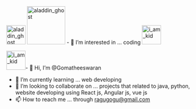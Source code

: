 <img src='https://stickers.gg/assets/stickers/4606-kurzgesagt.png' alt='aladdin_ghost' height=50px width=50px>
<img style= 'margin-right=100px' src='https://camo.githubusercontent.com/56031e0c5315337e3eddcfe0db42dc2dd8c688692aed569b08547786b5f12e0c/68747470733a2f2f692e6962622e636f2f68374436387a792f6f63746f6361742d72656d6f766562672d707265766965772e706e67' alt='aladdin_ghost' height=100px width=100px>
- 👀 I’m interested in ... coding
<img src='https://media.giphy.com/media/p5ctpqMiVEC7rGzxXY/giphy.gif' alt='i_am_kid' height=50px width=50px>

<img src='https://media.giphy.com/media/Dd4u286E56f1CA05Qd/giphy.gif' alt='i_am_kid' height=50px width=50px>- 👋 Hi, I’m @Gomatheeswaran

- 🌱 I’m currently learning ... web developing
- 💞️ I’m looking to collaborate on ... projects that related to java, python, website developing using React js, Angular js, vue js
- 📫 How to reach me ... through ragugogu@gmail.com

<!---
Gomatheeswaran/Gomatheeswaran is a ✨ special ✨ repository because its `README.md` (this file) appears on your GitHub profile.
You can click the Preview link to take a look at your changes.
--->
